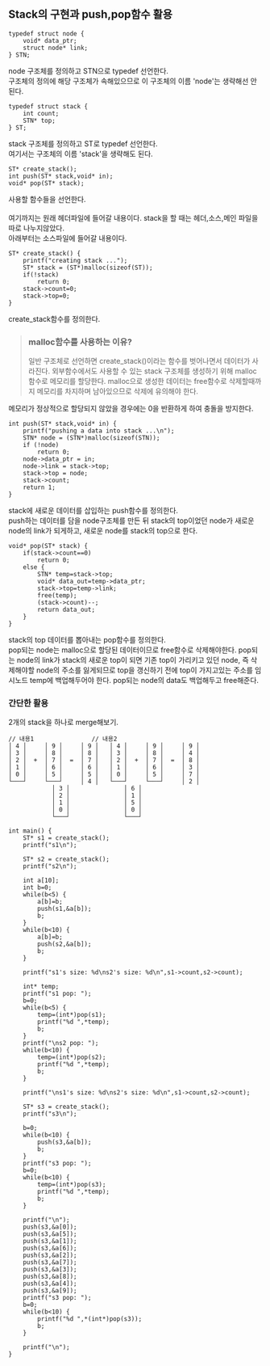 ## Stack의 구현과 push,pop함수 활용
```
typedef struct node {
	void* data_ptr;
	struct node* link;
} STN;
```
node 구조체를 정의하고 STN으로 typedef 선언한다.<br>
구조체의 정의에 해당 구조체가 속해있으므로 이 구조체의 이름 'node'는 생략해선 안된다.
```
typedef struct stack {
	int count;
	STN* top;
} ST;
```
stack 구조체를 정의하고 ST로 typedef 선언한다.<br>
여기서는 구조체의 이름 'stack'을 생략해도 된다.
```
ST* create_stack();
int push(ST* stack,void* in);
void* pop(ST* stack);
```
사용할 함수들을 선언한다.<br><br>
여기까지는 원래 헤더파일에 들어갈 내용이다. stack을 할 때는 헤더,소스,메인 파일을 따로 나누지않았다.<br>
아래부터는 소스파일에 들어갈 내용이다.
```
ST* create_stack() {
	printf("creating stack ...");
	ST* stack = (ST*)malloc(sizeof(ST));
	if(!stack)
		return 0;
	stack->count=0;
	stack->top=0;
}
```
create_stack함수를 정의한다. <br>
>### malloc함수를 사용하는 이유?<br>
>일반 구조체로 선언하면 create_stack()이라는 함수를 벗어나면서 데이터가 사라진다. 외부함수에서도 사용할 수 있는 stack 구조체를 생성하기 위해 malloc함수로 메모리를 할당한다. malloc으로 생성한 데이터는 free함수로 삭제할때까지 메모리를 차지하며 남아있으므로 삭제에 유의해야 한다.<br>

메모리가 정상적으로 할당되지 않았을 경우에는 0을 반환하게 하여 충돌을 방지한다.
```
int push(ST* stack,void* in) {
	printf("pushing a data into stack ...\n");
	STN* node = (STN*)malloc(sizeof(STN));
	if (!node)
		return 0;
	node->data_ptr = in;
	node->link = stack->top;
	stack->top = node;
	stack->count;
	return 1;
}
```
stack에 새로운 데이터를 삽입하는 push함수를 정의한다. <br>
push하는 데이터를 담을 node구조체를 만든 뒤 stack의 top이었던 node가 새로운 node의 link가 되게하고, 새로운 node를 stack의 top으로 한다.
```
void* pop(ST* stack) {
	if(stack->count==0)
		return 0;
	else {
		STN* temp=stack->top;
		void* data_out=temp->data_ptr;
		stack->top=temp->link;
		free(temp);
		(stack->count)--;
		return data_out;
	}
}
```
stack의 top 데이터를 뽑아내는 pop함수를 정의한다.<br>
pop되는 node는 malloc으로 할당된 데이터이므로 free함수로 삭제해야한다. pop되는 node의 link가 stack의 새로운 top이 되면 기존 top이 가리키고 있던 node, 즉 삭제해야할 node의 주소를 잃게되므로 top을 갱신하기 전에 top이 가지고있는 주소를 임시노드 temp에 백업해두어야 한다. pop되는 node의 data도 백업해두고 free해준다.

### 간단한 활용
2개의 stack을 하나로 merge해보기.
```
// 내용1			      // 내용2	
│ 4 │     │ 9 │     │ 9 │	│ 4 │     │ 9 │     │ 9 │
│ 3 │     │ 8 │     │ 8 │	│ 3 │     │ 8 │     │ 4 │
│ 2 │  +  │ 7 │  =  │ 7 │	│ 2 │  +  │ 7 │  =  │ 8 │
│ 1 │     │ 6 │     │ 6 │	│ 1 │     │ 6 │     │ 3 │
│ 0 │     │ 5 │     │ 5 │	│ 0 │     │ 5 │     │ 7 │
└───┘     └───┘     │ 4 │	└───┘     └───┘     │ 2 │
		    │ 3 │			    │ 6 │
		    │ 2 │			    │ 1 │
		    │ 1 │			    │ 5 │
		    │ 0 │			    │ 0 │
		    └───┘			    └───┘
```
```
int main() {
	ST* s1 = create_stack();
	printf("s1\n");
  
	ST* s2 = create_stack();
	printf("s2\n");
  
	int a[10];
	int b=0;
	while(b<5) {
		a[b]=b;
		push(s1,&a[b]);
		b;
	}	
	while(b<10) {
		a[b]=b;
		push(s2,&a[b]);
		b;
	}	
	
	printf("s1's size: %d\ns2's size: %d\n",s1->count,s2->count);
	
	int* temp;
	printf("s1 pop: ");
	b=0;
	while(b<5) {
		temp=(int*)pop(s1);
		printf("%d ",*temp);
		b;
	}	
	printf("\ns2 pop: ");
	while(b<10) {
		temp=(int*)pop(s2);
		printf("%d ",*temp);
		b;
	}	
  
	printf("\ns1's size: %d\ns2's size: %d\n",s1->count,s2->count);
	
	ST* s3 = create_stack();
	printf("s3\n");
  
	b=0;
	while(b<10) {
		push(s3,&a[b]);
		b;
	}
	printf("s3 pop: ");
	b=0;
	while(b<10) {
		temp=(int*)pop(s3);
		printf("%d ",*temp);
		b;
	}

	printf("\n");
	push(s3,&a[0]);
	push(s3,&a[5]);
	push(s3,&a[1]);
	push(s3,&a[6]);
	push(s3,&a[2]);
	push(s3,&a[7]);
	push(s3,&a[3]);
	push(s3,&a[8]);
	push(s3,&a[4]);
	push(s3,&a[9]);
	printf("s3 pop: ");
	b=0;
	while(b<10) {
		printf("%d ",*(int*)pop(s3));
		b;
	}

	printf("\n");
}



